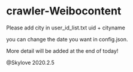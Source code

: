 # crawler-Weibocontent

Please add city in user_id_list.txt
uid + cityname

you can change the date you want in config.json. 

More detail will be added at the end of today!

@Skylove 
2020.2.5
